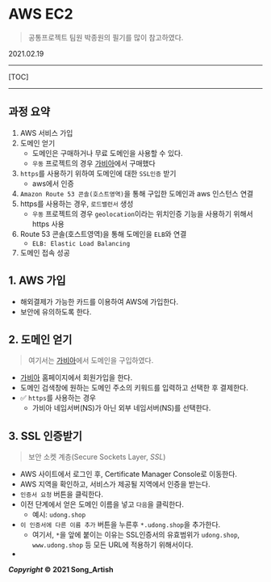 # AWS EC2

> 공통프로젝트 팀원 박종원의 필기를 많이 참고하였다.

2021.02.19

---

[TOC]

---



## 과정 요약

1. AWS 서비스 가입
2. 도메인 얻기
   - 도메인은 구매하거나 무료 도메인을 사용할 수 있다.
   - `우동` 프로젝트의 경우 [가비아](https://www.gabia.com/)에서 구매했다
3. `https`를 사용하기 위하여 도메인에 대한 `SSL인증` 받기
   - aws에서 인증
4. `Amazon Route 53 콘솔(호스트영역)`을 통해 구입한 도메인과 aws 인스턴스 연결
5. https를 사용하는 경우, `로드밸런서` 생성
   - `우동` 프로젝트의 경우 `geolocation`이라는 위치인증 기능을 사용하기 위해서 https 사용
6. Route 53 콘솔(호스트영역)을 통해 도메인을 `ELB`와 연결
   - `ELB: Elastic Load Balancing`
7. 도메인 접속 성공



## 1. AWS  가입

- 해외결제가 가능한 카드를 이용하여 AWS에 가입한다.
- 보안에 유의하도록 한다.



## 2. 도메인 얻기

> 여기서는 [가비아](https://www.gabia.com/)에서 도메인을 구입하였다.

- [가비아](https://www.gabia.com/) 홈페이지에서 회원가입을 한다.
- 도메인 검색창에 원하는 도메인 주소의 키워드를 입력하고 선택한 후 결제한다.
- :white_check_mark: `https`를 사용하는 경우
  - 가비아 네임서버(NS)가 아닌 외부 네임서버(NS)를 선택한다.



## 3. SSL 인증받기

> 보안 소켓 계층(Secure Sockets Layer, *SSL*)

- AWS 사이트에서 로그인 후, Certificate Manager Console로 이동한다.
- AWS 지역을 확인하고, 서비스가 제공될 지역에서 인증을 받는다.
- `인증서 요청` 버튼을 클릭한다.
- 이전 단계에서 얻은 도메인 이름을 넣고 `다음`을 클릭한다.
  - 예시: `udong.shop`
- `이 인증서에 다른 이름 추가` 버튼을 누른후 `*.udong.shop`을 추가한다.
  - 여기서, `*`을 앞에 붙이는 이유는 SSL인증서의 유효범위가 `udong.shop`, `www.udong.shop` 등 모든 URL에 적용하기 위해서이다.
- 

***Copyright* © 2021 Song_Artish**